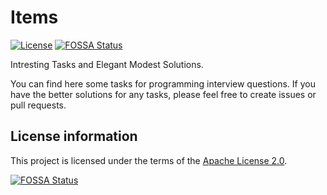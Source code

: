 # Items

[![License](https://img.shields.io/hexpm/l/plug.svg)](https://github.com/Vasar007/ThingAppraiser/blob/master/LICENSE)
[![FOSSA Status](https://app.fossa.io/api/projects/git%2Bgithub.com%2FVasar007%2FItems.svg?type=shield)](https://app.fossa.io/projects/git%2Bgithub.com%2FVasar007%2FItems?ref=badge_shield)

Intresting Tasks and Elegant Modest Solutions.

You can find here some tasks for programming interview questions. If you have the better solutions for any tasks, please feel free to create issues or pull requests.

## License information

This project is licensed under the terms of the [Apache License 2.0](LICENSE).

[![FOSSA Status](https://app.fossa.io/api/projects/git%2Bgithub.com%2FVasar007%2FItems.svg?type=large)](https://app.fossa.io/projects/git%2Bgithub.com%2FVasar007%2FItems?ref=badge_large)
